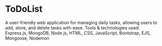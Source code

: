 # ToDoList
A user-friendly web application for managing daily tasks, allowing users to add, store, and delete tasks with ease.
Tools & technologies used: Express.js, MongoDB, Node.js, HTML, CSS, JavaScript, Bootstrap, EJS, Mongoose, Nodemon
